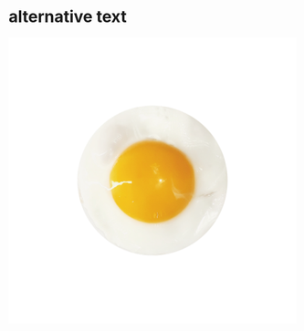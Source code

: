 # alternative text

![upper case O, but it`s a delicious sunny side up, perfectly rounded and centered](vajco-dropcat.png)

